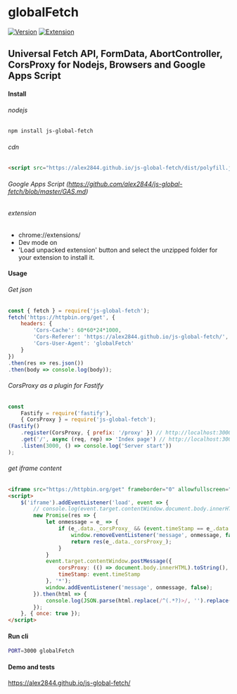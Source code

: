 # globalFetch

[![Version](https://img.shields.io/npm/v/js-global-fetch.svg)](https://www.npmjs.org/package/js-global-fetch) [![Extension](https://www.google.com/images/icons/product/chrome_web_store-32.png)](https://alex2844.github.io/js-global-fetch/index.html?extension)

## Universal Fetch API, FormData, AbortController, CorsProxy for Nodejs, Browsers and Google Apps Script

#### Install
###### nodejs
``` bash
npm install js-global-fetch
```
###### cdn
``` html
<script src="https://alex2844.github.io/js-global-fetch/dist/polyfill.js"></script>
```
###### Google Apps Script (https://github.com/alex2844/js-global-fetch/blob/master/GAS.md)
###### extension
- chrome://extensions/
- Dev mode on
- 'Load unpacked extension' button and select the unzipped folder for your extension to install it.

#### Usage
###### Get json
``` javascript
const { fetch } = require('js-global-fetch');
fetch('https://httpbin.org/get', {
	headers: {
		'Cors-Cache': 60*60*24*1000,
		'Cors-Referer': 'https://alex2844.github.io/js-global-fetch/',
		'Cors-User-Agent': 'globalFetch'
	}
})
.then(res => res.json())
.then(body => console.log(body));
```
###### CorsProxy as a plugin for Fastify
``` javascript
const
	Fastify = require('fastify'),
	{ CorsProxy } = require('js-global-fetch');
(Fastify()
	.register(CorsProxy, { prefix: '/proxy' }) // http://localhost:3000/proxy/
	.get('/', async (req, rep) => 'Index page') // http://localhost:3000/
	.listen(3000, () => console.log('Server start'))
);
```
###### get iframe content
``` html
<iframe src="https://httpbin.org/get" frameborder="0" allowfullscreen="true" width="500" height="300" loading="lazy"></iframe>
<script>
	$('iframe').addEventListener('load', event => {
		// console.log(event.target.contentWindow.document.body.innerHTML); // Blocked a frame with origin "http://localhost:8080" from accessing a cross-origin frame.
		new Promise(res => {
			let onmessage = e_ => {
				if (e_.data._corsProxy_ && (event.timeStamp == e_.data.timeStamp)) {
					window.removeEventListener('message', onmessage, false);
					return res(e_.data._corsProxy_);
				}
			}
			event.target.contentWindow.postMessage({
				corsProxy: (() => document.body.innerHTML).toString(),
				timeStamp: event.timeStamp
			}, '*');
			window.addEventListener('message', onmessage, false);
		}).then(html => {
			console.log(JSON.parse(html.replace(/^(.*?)>/, '').replace(/<(.*?)$/, '')));
		});
	}, { once: true });
</script>
```

#### Run cli
``` bash
PORT=3000 globalFetch
```

#### Demo and tests
https://alex2844.github.io/js-global-fetch/
